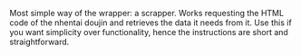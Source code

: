 Most simple way of the wrapper: a scrapper. Works requesting the HTML code of the nhentai doujin and retrieves the data it needs from it. 
Use this if you want simplicity over functionality, hence the instructions are short and straightforward. 
